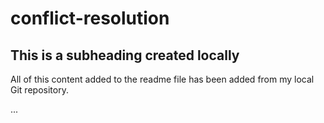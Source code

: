 # conflict-resolution

## This is a subheading created locally

All of this content added to the readme file has been added from my local Git repository.




...

